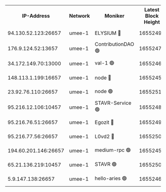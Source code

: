 


<table><tr><th>IP-Address</th><th>Network</th><th>Moniker</th><th>Latest Block Height</th><th>Earliest Block Height</th><th>Catching Up</th><th>Tx Index</th><th>Voting Power</th><th>Scan Time</th></tr><tr><td>94.130.52.123:26657</td><td>umee-1</td><td>ELYSIUM 🔴</td><td>16552492</td><td>3216011</td><td>False</td><td>off</td><td>27397448</td><td>2025-03-09T17:16:50.310857387UTC</td></tr><tr><td>176.9.124.52:13657</td><td>umee-1</td><td>ContributionDAO 🟢</td><td>16552470</td><td>13924595</td><td>False</td><td>on</td><td>0</td><td>2025-03-09T17:14:48.052540007UTC</td></tr><tr><td>34.172.149.70:13000</td><td>umee-1</td><td>val-1 🟢</td><td>16552467</td><td>14743001</td><td>False</td><td>off</td><td>0</td><td>2025-03-09T17:14:28.166914564UTC</td></tr><tr><td>148.113.1.199:16657</td><td>umee-1</td><td>node 🔴</td><td>16552453</td><td>15872248</td><td>False</td><td>off</td><td>1666214</td><td>2025-03-09T17:13:05.772928338UTC</td></tr><tr><td>23.92.76.110:26657</td><td>umee-1</td><td>node 🟢</td><td>16552511</td><td>16142001</td><td>False</td><td>on</td><td>0</td><td>2025-03-09T17:18:40.277724568UTC</td></tr><tr><td>95.216.12.106:10457</td><td>umee-1</td><td>STAVR-Service 🟢</td><td>16552488</td><td>16306001</td><td>False</td><td>on</td><td>0</td><td>2025-03-09T17:16:27.963157191UTC</td></tr><tr><td>95.216.76.51:26657</td><td>umee-1</td><td>Egozit 🔴</td><td>16552492</td><td>16452492</td><td>False</td><td>off</td><td>38716016</td><td>2025-03-09T17:16:50.049586363UTC</td></tr><tr><td>95.216.77.56:26657</td><td>umee-1</td><td>L0vd2 🔴</td><td>16552503</td><td>16452503</td><td>False</td><td>off</td><td>38611134</td><td>2025-03-09T17:17:53.839774226UTC</td></tr><tr><td>194.60.201.146:26657</td><td>umee-1</td><td>medium-rpc 🟢</td><td>16552454</td><td>16469652</td><td>False</td><td>on</td><td>0</td><td>2025-03-09T17:13:10.420854651UTC</td></tr><tr><td>65.21.136.219:10457</td><td>umee-1</td><td>STAVR 🟢</td><td>16552504</td><td>16550001</td><td>False</td><td>on</td><td>0</td><td>2025-03-09T17:18:00.294786825UTC</td></tr><tr><td>5.9.147.138:26657</td><td>umee-1</td><td>hello-aries 🟢</td><td>16552466</td><td>16550461</td><td>False</td><td>off</td><td>0</td><td>2025-03-09T17:14:24.895506034UTC</td></tr></table>